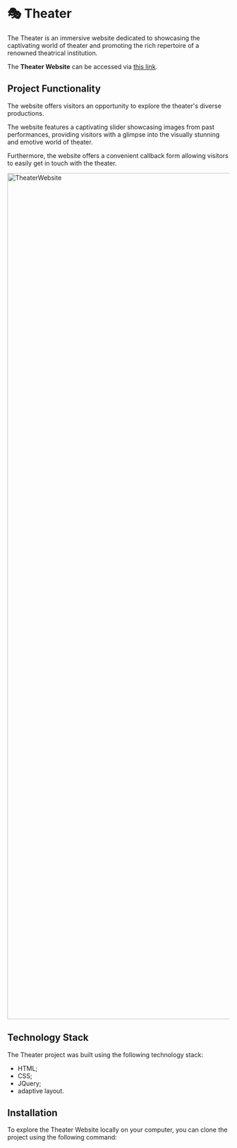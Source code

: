 # 🎭 Theater

The Theater is an immersive website dedicated to showcasing the captivating world of theater and promoting the rich repertoire of a renowned theatrical institution.

The **Theater Website** can be accessed via [this link](https://vilsonkh.github.io/theatre/).

## Project Functionality

The website offers visitors an opportunity to explore the theater's diverse productions.

The website features a captivating slider showcasing images from past performances, providing visitors with a glimpse into the visually stunning and emotive world of theater.

Furthermore, the website offers a convenient callback form allowing visitors to easily get in touch with the theater.

<img width="1920" alt="TheaterWebsite" src="https://theater-website-url.com/images/preview__theater-website.png">

## Technology Stack

The Theater project was built using the following technology stack:

-   HTML;
-   CSS;
-   JQuery;
-   adaptive layout.

## Installation

To explore the Theater Website locally on your computer, you can clone the project using the following command:
